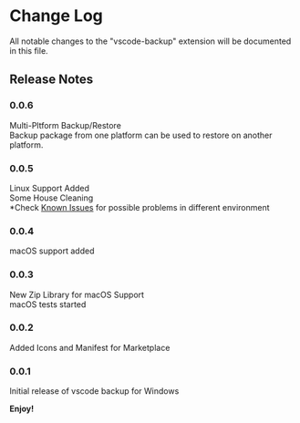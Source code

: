 # Change Log

All notable changes to the "vscode-backup" extension will be documented in this file.

## Release Notes

### 0.0.6

Multi-Pltform Backup/Restore  
Backup package from one platform can be used to restore on another platform.

### 0.0.5

Linux Support Added  
Some House Cleaning  
*Check [Known Issues](README.md##known-issues) for possible problems in different environment

### 0.0.4

macOS support added

### 0.0.3

New Zip Library for macOS Support  
macOS tests started

### 0.0.2

Added Icons and Manifest for Marketplace

### 0.0.1

Initial release of vscode backup for Windows

**Enjoy!**